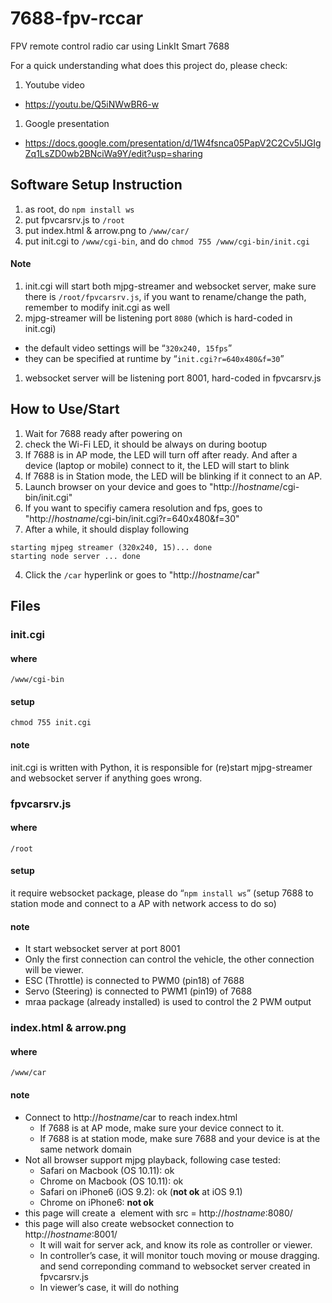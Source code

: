 # 7688-fpv-rccar
FPV remote control radio car using LinkIt Smart 7688

For a quick understanding what does this project do, please check:

1. Youtube video
  * https://youtu.be/Q5iNWwBR6-w
1. Google presentation
  * https://docs.google.com/presentation/d/1W4fsnca05PapV2C2Cv5IJGIgZq1LsZD0wb2BNciWa9Y/edit?usp=sharing 

## Software Setup Instruction
1. as root, do `npm install ws`
1. put fpvcarsrv.js to `/root`
1. put index.html & arrow.png to `/www/car/`
1. put init.cgi to `/www/cgi-bin`, and do `chmod 755 /www/cgi-bin/init.cgi`

#### Note
1. init.cgi will start both mjpg-streamer and websocket server, make sure there is `/root/fpvcarsrv.js`, if you want to rename/change the path, remember to modify init.cgi as well
1. mjpg-streamer will be listening port `8080` (which is hard-coded in init.cgi)
  * the default video settings will be “`320x240, 15fps`”
  * they can be specified at runtime by “`init.cgi?r=640x480&f=30`”
1. websocket server will be listening port 8001, hard-coded in fpvcarsrv.js

## How to Use/Start
1. Wait for 7688 ready after powering on
  1. check the Wi-Fi LED, it should be always on during bootup
  2. If 7688 is in AP mode, the LED will turn off after ready. And after a device (laptop or mobile) connect to it, the LED will start to blink
  3. If 7688 is in Station mode, the LED will be blinking if it connect to an AP.
2. Launch browser on your device and goes to "http://*hostname*/cgi-bin/init.cgi"
  1. If you want to specifiy camera resolution and fps, goes to "http://*hostname*/cgi-bin/init.cgi?r=640x480&f=30"
3. After a while, it should display following
```
starting mjpeg streamer (320x240, 15)... done
starting node server ... done
```
4. Click the `/car` hyperlink or goes to "http://*hostname*/car"


## Files

### init.cgi

#### where
`/www/cgi-bin`
#### setup
`chmod 755 init.cgi`
#### note
init.cgi is written with Python, it is responsible for (re)start mjpg-streamer and websocket server if anything goes wrong.

### fpvcarsrv.js
#### where
`/root`
#### setup
it require websocket package, please do “`npm install ws`” 
(setup 7688 to station mode and connect to a AP with network access to do so)
#### note
* It start websocket server at port 8001
* Only the first connection can control the vehicle, the other connection will be viewer. 
* ESC (Throttle) is connected to PWM0 (pin18) of 7688
* Servo (Steering) is connected to PWM1 (pin19) of 7688
* mraa package (already installed) is used to control the 2 PWM output

### index.html & arrow.png
#### where
`/www/car`
#### note
* Connect to http://*hostname*/car to reach index.html
  * If 7688 is at AP mode, make sure your device connect to it.
  * If 7688 is at station mode, make sure 7688 and your device is at the same network domain
* Not all browser support mjpg playback, following case tested:
  * Safari on Macbook (OS 10.11): ok
  * Chrome on Macbook (OS 10.11): ok
  * Safari on iPhone6 (iOS 9.2): ok (**not ok** at iOS 9.1)
  * Chrome on iPhone6: **not ok**
* this page will create a <IMG> element with src = http://*hostname*:8080/
* this page will also create websocket connection to http://*hostname*:8001/ 
  * It will wait for server ack, and know its role as controller or viewer.
  * In controller’s case, it will monitor touch moving or mouse dragging. and send correponding command to websocket server created in fpvcarsrv.js
  * In viewer’s case, it will do nothing
